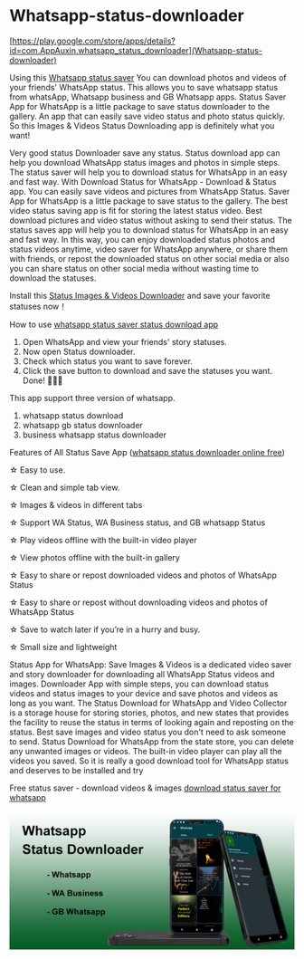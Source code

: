 # Whatsapp-status-downloader
[https://play.google.com/store/apps/details?id=com.AppAuxin.whatsapp_status_downloader](Whatsapp-status-downloader)

Using this [Whatsapp status saver](https://play.google.com/store/apps/details?id=com.AppAuxin.whatsapp_status_downloader) You can download photos and videos of your friends' WhatsApp status. This allows you to save whatsapp status from whatsApp, Whatsapp business and GB Whatsapp apps. Status Saver App for WhatsApp is a little package to save status downloader to the gallery. An app that can easily save video status and photo status quickly. So this Images & Videos Status Downloading app is definitely what you want!

Very good status Downloader save any status. Status download app can help you download WhatsApp status images and photos in simple steps. The status saver will help you to download status for WhatsApp in an easy and fast way. With Download Status for WhatsApp - Download & Status app. You can easily save videos and pictures from WhatsApp Status. Saver App for WhatsApp is a little package to save status to the gallery. The best video status saving app is fit for storing the latest status video. Best download pictures and video status without asking to send their status. The status saves app will help you to download status for WhatsApp in an easy and fast way. In this way, you can enjoy downloaded status photos and status videos anytime, video saver for WhatsApp anywhere, or share them with friends, or repost the downloaded status on other social media or also you can share status on other social media without wasting time to download the statuses.

Install this [Status Images & Videos Downloader](https://play.google.com/store/apps/details?id=com.AppAuxin.whatsapp_status_downloader) and save your favorite statuses now！

How to use [whatsapp status saver status download app](https://play.google.com/store/apps/details?id=com.AppAuxin.whatsapp_status_downloader)

1. Open WhatsApp and view your friends' story statuses.
2. Now open Status downloader.
3. Check which status you want to save forever.
4. Click the save button to download and save the statuses you want.
   Done! 🎉🎉🎉

This app support three version of whatsapp.
   1. whatsapp status download 
   2. whatsapp gb status downloader
   3. business whatsapp status downloader

Features of All Status Save App ([whatsapp status downloader online free](https://play.google.com/store/apps/details?id=com.AppAuxin.whatsapp_status_downloader))

☆ Easy to use.

☆ Clean and simple tab view.

☆ Images & videos in different tabs

☆ Support WA Status, WA Business status, and GB whatsapp Status

☆ Play videos offline with the built-in video player

☆ View photos offline with the built-in gallery

☆ Easy to share or repost downloaded videos and photos of WhatsApp Status

☆ Easy to share or repost without downloading videos and photos of WhatsApp Status

☆ Save to watch later if you’re in a hurry and busy.

☆ Small size and lightweight

Status App for WhatsApp: Save Images & Videos is a dedicated video saver and story downloader for downloading all WhatsApp Status videos and images. Downloader App with simple steps, you can download status videos and status images to your device and save photos and videos as long as you want. The Status Download for WhatsApp and Video Collector is a storage house for storing stories, photos, and new states that provides the facility to reuse the status in terms of looking again and reposting on the status. Best save images and video status you don't need to ask someone to send. Status Download for WhatsApp from the state store, you can delete any unwanted images or videos. The built-in video player can play all the videos you saved. So it is really a good download tool for WhatsApp status and deserves to be installed and try

Free status saver - download videos & images
[download status saver for whatsapp](https://play.google.com/store/apps/details?id=com.AppAuxin.whatsapp_status_downloader)

![alt text](https://github.com/AppAuxin/Whatsapp-status-downloader/blob/main/img/1.png)
